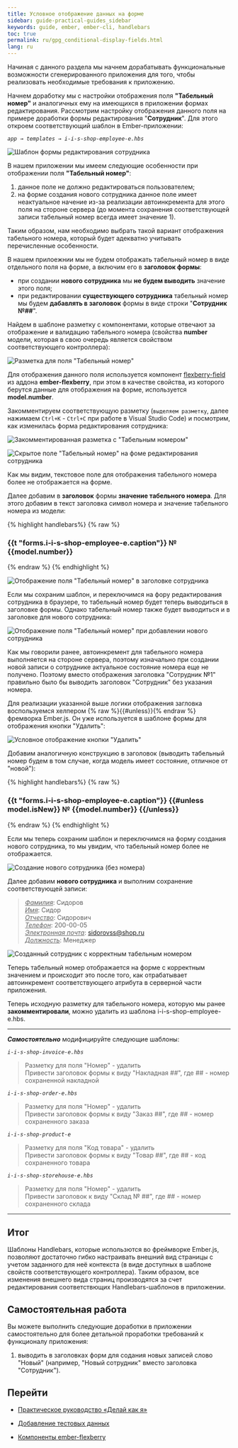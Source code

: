 ```yaml
---
title: Условное отображение данных на форме
sidebar: guide-practical-guides_sidebar
keywords: guide, ember, ember-cli, handlebars
toc: true
permalink: ru/gpg_conditional-display-fields.html
lang: ru
---
```


Начиная с данного раздела мы начнем дорабатывать функциональные возможности сгенерированного приложения для того, чтобы реализовать необходимые требования к приложению.

Начнем доработку мы с настройки отображения поля **"Табельный номер"** и аналогичных ему на имеющихся в приложении формах редактирования. Рассмотрим настройку отображения данного поля на примере доработки формы редактирования "**Сотрудник**". Для этого откроем соответствующий шаблон в Ember-приложении:

*`app → templates → i-i-s-shop-employee-e.hbs`*

![Шаблон формы редактирования сотрудника](/images/pages/guides/flexberry-ember/5-1-conditional-display-fields/5-1-1.png)

В нашем приложении мы имеем следующие особенности при отображении поля **"Табельный номер"**: 
1. данное поле не должно редактироваться пользователем;
2. на форме создания нового сотрудника данное поле имеет неактуальное начение из-за реализации автоинкремента для этого поля на стороне сервера (до момента сохранения соответствующей записи табельный номер всегда имеет значение 1).

Таким образом, нам необходимо выбрать такой вариант отображения табельного номера, который будет адекватно учитывать перечисленные особенности.

В нашем прилоежнии мы не будем отображать табельный номер в виде отдельного поля на форме, а включим его в **заголовок формы**: 
* при создании **нового сотрудника** мы **не будем выводить** значение этого поля;
* при редактировании **существующего сотрудника** табельный номер мы будем **дабавлять в заголовок** формы в виде строки "**Сотрудник №##**".

Найдем в шаблоне разметку с компонентами, которые отвечают за отображение и валидацию табельного номера (свойства **number** модели, которая в свою очередь является свойством соответствующего контроллера):

![Разметка для поля "Табельный номер"](/images/pages/guides/flexberry-ember/5-1-conditional-display-fields/5-1-2.png)

Для отображения данного поля используется компонент [flexberry-field](https://flexberry.github.io/ru/fe_edit-form-components.html#flexberry-field) из аддона **ember-flexberry**, при этом в качестве свойства, из которого берутся данные для отображения на форме, используется **model.number**. 

Закомментируем соответствующую разметку (`выделяем разметку`, далее нажимаем `Ctrl+K` - `Ctrl+C` при работе в Visual Studio Code) и посмотрим, как изменилась форма редактирования сотрудника:

![Закомментированная разметка с "Табельным номером"](/images/pages/guides/flexberry-ember/5-1-conditional-display-fields/5-1-3.png)

![Скрытое поле "Табельный номер" на фоме редактирования сотрудника](/images/pages/guides/flexberry-ember/5-1-conditional-display-fields/5-1-4.png)

Как мы видим, текстовое поле для отображения табельного номера более не отображается на форме. 

Далее добавим в **заголовок** формы **значение табельного номера**. Для этого добавим в текст заголовка символ номера и значение табельного номера из модели:

{% highlight handlebars%}
{% raw %}
<h3 class="ui header">
  {{t "forms.i-i-s-shop-employee-e.caption"}} № {{model.number}}
</h3>
{% endraw %}
{% endhighlight %}

![Отображение поля "Табельный номер" в заголовке сотрудника](/images/pages/guides/flexberry-ember/5-1-conditional-display-fields/5-1-6.png)

Если мы сохраним шаблон, и переключимся на фору редактирования сотрудника в браузере, то табельный номер будет теперь выводиться в заголовке формы. Однако табельный номер также будет выводиться и в заголовке для нового сотрудника:

![Отображение поля "Табельный номер" при добавлении нового сотрудника](/images/pages/guides/flexberry-ember/5-1-conditional-display-fields/5-1-7.png)

Как мы говорили ранее, автоинкремент для табельного номера выполняется на стороне сервера, поэтому изначально при создании новой записи о сотруднике актуальное состояние номера еще не получено. Поэтому вместо отображения заголовка "Сотрудник №1" правильно было бы выводить заголовок "Сотрудник" без указания номера. 

Для реализации указанной выше логики отображения загловка воспользуемся хелпером {% raw %}{{#unless}}{% endraw %} фремворка Ember.js. Он уже используется в шаблоне формы для отображения кнопки "Удалить":

![Условное отображение кнопки "Удалить"](/images/pages/guides/flexberry-ember/5-1-conditional-display-fields/5-1-8.png)

Добавим аналогичную конструкцию в заголовок (выводить табельный номер будем в том случае, когда модель имеет состояние, отличное от "новой"):

{% highlight handlebars%}
{% raw %}
<h3 class="ui header">
  {{t "forms.i-i-s-shop-employee-e.caption"}}
  {{#unless model.isNew}}
    № {{model.number}}
  {{/unless}}
</h3>
{% endraw %}
{% endhighlight %}

Если мы теперь сохраним шаблон и переключимся на форму создания нового сотрудника, то мы увидим, что табельный номер более не отображается.

![Создание нового сотрудника (без номера)](/images/pages/guides/flexberry-ember/5-1-conditional-display-fields/5-1-10.png)

Далее добавим **нового сотрудника** и выполним сохранение соответствующей записи:

> *<u>Фамилия</u>*: Сидоров  
> *<u>Имя</u>*: Сидор  
> *<u>Отчество</u>*: Сидорович  
> *<u>Телефон</u>*: 200-00-05  
> *<u>Электронная почта</u>*: sidorovss@shop.ru  
> *<u>Должность</u>*: Менеджер 

![Созданный сотрудник с корректным табельным номером](/images/pages/guides/flexberry-ember/5-1-conditional-display-fields/5-1-11.png)

Теперь табельный номер отображается на форме с корректным значением и происходит это после того, как отрабатывает автоинкремент соответствующего атрибута в серверной части приложения.

Теперь исходную разметку для табельного номера, которую мы ранее **закомментировали**, можно удалить из шаблона i-i-s-shop-employee-e.hbs.

---
**_Самостоятельно_** модифицируйте следующие шаблоны:

*`i-i-s-shop-invoice-e.hbs`*
> Разметку для поля "Номер" - удалить  
> Привести заголовок формы к виду "Накладная ##", где ## - номер сохраненной накладной

*`i-i-s-shop-order-e.hbs`*
> Разметку для поля "Номер" - удалить  
> Привести заголовок формы к виду "Заказ ##", где ## - номер сохраненного заказа

*`i-i-s-shop-product-e`*
> Разметку для поля "Код товара" - удалить  
> Привести заголовок формы к виду "Товар ##", где ## - код сохраненного товара

*`i-i-s-shop-storehouse-e.hbs`*
> Разметку для поля "Номер" - удалить  
> Привести заголовок к виду "Склад № ##", где ## - номер сохраненного склада

---

## Итог

Шаблоны Handlebars, которые использются во фреймворке Ember.js, позволяют достаточно гибко настраивать внешний вид страницы с учетом заданного для неё контекста (в виде доступных в шаблоне свойств соответствующего контроллера). Таким образом, все изменения внешнего вида страниц производятся за счет редактирования соответствющих Handlebars-шаблонов в приложении.


## Самостоятельная работа

Вы можете выполнить следующие доработки в приложении самостоятельно для более детальной проработки требований к функционалу приложения:
1. выводить в заголовках форм для содания новых записей слово "Новый" (например, "Новый сотрудник" вместо заголовка "Сотрудник").

## Перейти

* [Практическое руководство  «Делай как я»](gpg_landing-page.html) <i class="fa fa-arrow-up" aria-hidden="true"></i>

* [Добавление тестовых данных](gpg_filling-application-primary-data.html) <i class="fa fa-arrow-left" aria-hidden="true"></i>
* [Компоненты ember-flexberry](gpg_ember-flexberry-components.html) <i class="fa fa-arrow-right" aria-hidden="true"></i>
